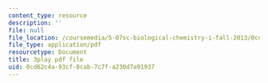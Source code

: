 ```yaml
---
content_type: resource
description: ''
file: null
file_location: /coursemedia/5-07sc-biological-chemistry-i-fall-2013/0cd62c4a93cf8cab7c7fa230d7a91937_ddt1KuSdoOg.pdf
file_type: application/pdf
resourcetype: Document
title: 3play pdf file
uid: 0cd62c4a-93cf-8cab-7c7f-a230d7a91937
---
```

